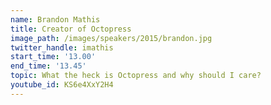 ```yaml
---
name: Brandon Mathis
title: Creator of Octopress
image_path: /images/speakers/2015/brandon.jpg
twitter_handle: imathis
start_time: '13.00'
end_time: '13.45'
topic: What the heck is Octopress and why should I care?
youtube_id: KS6e4XxY2H4
---
```

